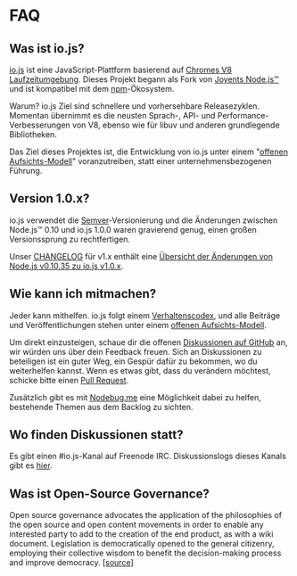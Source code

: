 # FAQ

## Was ist io.js?

[io.js](https://github.com/nodejs/io.js) ist eine JavaScript-Plattform basierend auf [Chromes V8 Laufzeitumgebung](http://code.google.com/p/v8/). Dieses Projekt begann als Fork von [Joyents Node.js™](https://nodejs.org/) und ist kompatibel mit dem [npm](https://www.npmjs.com/)-Ökosystem.

Warum? io.js Ziel sind schnellere und vorhersehbare Releasezyklen. Momentan übernimmt es die neusten Sprach-, API- und Performance-Verbesserungen von V8, ebenso wie für libuv und anderen grundlegende Bibliotheken.

Das Ziel dieses Projektes ist, die Entwicklung von io.js unter einem "[offenen Aufsichts-Modell](https://github.com/nodejs/io.js/blob/master/GOVERNANCE.md#readme)" voranzutreiben, statt einer unternehmensbezogenen Führung.

## Version 1.0.x?

io.js verwendet die [Semver](http://semver.org/)-Versionierung und die Änderungen zwischen Node.js™ 0.10 und io.js 1.0.0 waren gravierend genug, einen großen Versionssprung zu rechtfertigen.

Unser [CHANGELOG](https://github.com/nodejs/io.js/blob/v1.x/CHANGELOG.md) für v1.x enthält eine [Übersicht der Änderungen von Node.js v0.10.35 zu io.js v1.0.x](https://github.com/nodejs/io.js/blob/v1.x/CHANGELOG.md#summary-of-changes-from-nodejs-v01035-to-iojs-v100).

## Wie kann ich mitmachen?

Jeder kann mithelfen. io.js folgt einem [Verhaltenscodex](https://github.com/nodejs/io.js/blob/master/CONTRIBUTING.md#code-of-conduct), und alle Beiträge und Veröffentlichungen stehen unter einem [offenen Aufsichts-Modell](https://github.com/nodejs/io.js/blob/master/GOVERNANCE.md#readme).

Um direkt einzusteigen, schaue dir die offenen [Diskussionen auf GitHub](https://github.com/nodejs/io.js/issues) an, wir würden uns über dein Feedback freuen.
Sich an Diskussionen zu beteiligen ist ein guter Weg, ein Gespür dafür zu bekommen, wo du weiterhelfen kannst. Wenn es etwas gibt, dass du verändern möchtest, schicke bitte einen [Pull Request](https://github.com/nodejs/io.js/blob/master/CONTRIBUTING.md#code-contributions).

Zusätzlich gibt es mit [Nodebug.me](http://nodebug.me/) eine Möglichkeit dabei zu helfen, bestehende Themen aus dem Backlog zu sichten.

## Wo finden Diskussionen statt?

Es gibt einen #io.js-Kanal auf Freenode IRC. Diskussionslogs dieses Kanals gibt es [hier](http://logs.libuv.org/io.js/latest).

## Was ist Open-Source Governance?

Open source governance advocates the application of the philosophies of the open source and open content movements in order to enable any interested party to add to the creation of the end product, as with a wiki document. Legislation is democratically opened to the general citizenry, employing their collective wisdom to benefit the decision-making process and improve democracy. [[source]](https://en.wikipedia.org/wiki/Open-source_governance)

